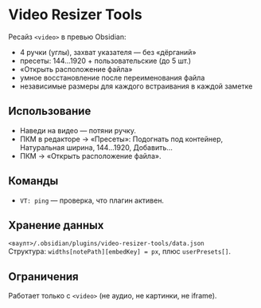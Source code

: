 # Video Resizer Tools

Ресайз `<video>` в превью Obsidian:
- 4 ручки (углы), захват указателя — без «дёрганий»
- пресеты: 144…1920 + пользовательские (до 5 шт.)
- «Открыть расположение файла»
- умное восстановление после переименования файла
- независимые размеры для каждого встраивания в каждой заметке

## Использование
- Наведи на видео — потяни ручку.
- ПКМ в редакторе → «Пресеты»: Подогнать под контейнер, Натуральная ширина, 144…1920, Добавить…
- ПКМ → «Открыть расположение файла».

## Команды
- `VT: ping` — проверка, что плагин активен.

## Хранение данных
`<ваулт>/.obsidian/plugins/video-resizer-tools/data.json`  
Структура: `widths[notePath][embedKey] = px`, плюс `userPresets[]`.

## Ограничения
Работает только с `<video>` (не аудио, не картинки, не iframe).
